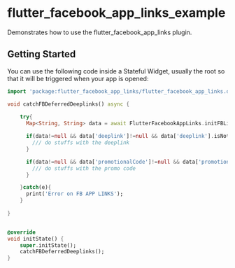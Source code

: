 # flutter_facebook_app_links_example

Demonstrates how to use the flutter_facebook_app_links plugin.

## Getting Started

You can use the following code inside a Stateful Widget, usually the root so that it will be triggered when your app is opened:

```dart
import 'package:flutter_facebook_app_links/flutter_facebook_app_links.dart';

void catchFBDeferredDeeplinks() async {
    
    try{
      Map<String, String> data = await FlutterFacebookAppLinks.initFBLinks();

      if(data!=null && data['deeplink']!=null && data['deeplink'].isNotEmpty){
        /// do stuffs with the deeplink
      }

      if(data!=null && data['promotionalCode']!=null && data['promotionalCode'].isNotEmpty){
        /// do stuffs with the promo code
      }

    }catch(e){
      print('Error on FB APP LINKS');
    }  
   
}


@override
void initState() {
    super.initState();
    catchFBDeferredDeeplinks();
}
```